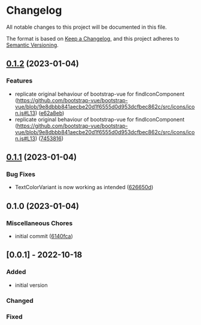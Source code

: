 # Changelog

All notable changes to this project will be documented in this file.

The format is based on [Keep a Changelog](https://keepachangelog.com/en/1.0.0/),
and this project adheres to [Semantic Versioning](https://semver.org/spec/v2.0.0.html).

## [0.1.2](https://github.com/boindil/bootstrap-vue-3-icons/compare/v0.1.1...v0.1.2) (2023-01-04)


### Features

* replicate original behaviour of bootstrap-vue for findIconComponent (https://github.com/bootstrap-vue/bootstrap-vue/blob/9e8dbbb841aecbe20d1f6555d0d953dcfbec862c/src/icons/icon.js#L13) ([e62a8eb](https://github.com/boindil/bootstrap-vue-3-icons/commit/e62a8ebb5121885aeadc01e2b16ced1b55a57fce))
* replicate original behaviour of bootstrap-vue for findIconComponent (https://github.com/bootstrap-vue/bootstrap-vue/blob/9e8dbbb841aecbe20d1f6555d0d953dcfbec862c/src/icons/icon.js#L13) ([7453816](https://github.com/boindil/bootstrap-vue-3-icons/commit/74538163f0695f8423db3c4f2333ab99958adac7))

## [0.1.1](https://github.com/boindil/bootstrap-vue-3-icons/compare/v0.1.0...v0.1.1) (2023-01-04)


### Bug Fixes

* TextColorVariant is now working as intended ([626650d](https://github.com/boindil/bootstrap-vue-3-icons/commit/626650dae8a68b63ad7c3920d059cd396e642199))

## 0.1.0 (2023-01-04)


### Miscellaneous Chores

* initial commit ([6140fca](https://github.com/boindil/bootstrap-vue-3-icons/commit/6140fca9aeb03e8757489887eda56302c2acf7d4))

## [0.0.1] - 2022-10-18

### Added

- initial version

### Changed

### Fixed
